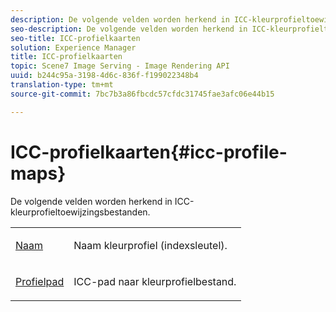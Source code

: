 ```yaml
---
description: De volgende velden worden herkend in ICC-kleurprofieltoewijzingsbestanden.
seo-description: De volgende velden worden herkend in ICC-kleurprofieltoewijzingsbestanden.
seo-title: ICC-profielkaarten
solution: Experience Manager
title: ICC-profielkaarten
topic: Scene7 Image Serving - Image Rendering API
uuid: b244c95a-3198-4d6c-836f-f199022348b4
translation-type: tm+mt
source-git-commit: 7bc7b3a86fbcdc57cfdc31745fae3afc06e44b15

---
```



# ICC-profielkaarten{#icc-profile-maps}

De volgende velden worden herkend in ICC-kleurprofieltoewijzingsbestanden.

<table id="simpletable_91C7631EE91141DCB6EE70441BC724A9"> 
 <tr class="strow"> 
  <td class="stentry"> <p><span class="codeph"> <a href="../../../../../../is-api/image-catalog/image-serving-api-ref/c-image-catalog-reference/c-icc-profile-map-reference/r-name-icc.md#reference-9e7d3c8e35434981a3dfac66b8946cbe" type="reference" format="dita" scope="local"> Naam</a></span> </p></td> 
  <td class="stentry"> <p>Naam kleurprofiel (indexsleutel). </p></td> 
 </tr> 
 <tr class="strow"> 
  <td class="stentry"> <p><span class="codeph"> <a href="../../../../../../is-api/image-catalog/image-serving-api-ref/c-image-catalog-reference/c-icc-profile-map-reference/r-profilepath-icc.md#reference-d0db8b059a60437992fe1ae35761cb95" type="reference" format="dita" scope="local"> Profielpad</a></span> </p> </td> 
  <td class="stentry"> <p>ICC-pad naar kleurprofielbestand. </p></td> 
 </tr> 
</table>

